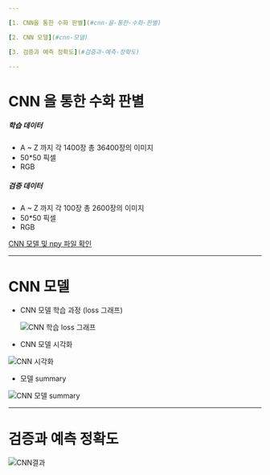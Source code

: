 ```yaml
---

[1. CNN을 통한 수화 판별](#cnn-을-통한-수화-판별)

[2. CNN 모델](#cnn-모델)

[3. 검증과 예측 정확도](#검증과-예측-정확도)

---
```




# CNN 을 통한 수화 판별

##### 학습 데이터

- A ~ Z 까지 각 1400장 총 36400장의 이미지
- 50*50 픽셀
- RGB

##### 검증 데이터

- A ~ Z 까지 각 100장 총 2600장의 이미지
- 50*50 픽셀
- RGB

[CNN 모델 및 npy 파일 확인](https://www.dropbox.com/sh/pagfd3a32a8y1ro/AADLPFJoAuqJHSgdt-T5k8kPa?dl=0)

---

# CNN 모델

- CNN 모델 학습 과정 (loss 그래프)

  ![CNN 학습 loss 그래프](https://user-images.githubusercontent.com/68371545/98892601-0631c300-24e4-11eb-9726-ce74ffcf415f.png)

- CNN 모델 시각화

![CNN 시각화](https://user-images.githubusercontent.com/68371545/98892677-295c7280-24e4-11eb-94b2-b721b2010464.png)

- 모델 summary

![CNN 모델 summary](https://user-images.githubusercontent.com/68371545/98892714-3b3e1580-24e4-11eb-9d81-b98773741076.png)

---

# 검증과 예측 정확도

![CNN결과](https://user-images.githubusercontent.com/68371545/98892803-6a548700-24e4-11eb-868a-26b5ae3f663b.JPG)



